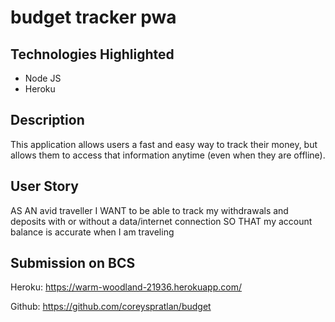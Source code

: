 # budget tracker pwa 


## Technologies Highlighted

* Node JS
* Heroku

## Description

This application allows users a fast and easy way to track their money, but allows them to access that information anytime (even when they are offline).

## User Story
AS AN avid traveller
I WANT to be able to track my withdrawals and deposits with or without a data/internet connection
SO THAT my account balance is accurate when I am traveling

## Submission on BCS

Heroku: https://warm-woodland-21936.herokuapp.com/

Github: https://github.com/coreyspratlan/budget


